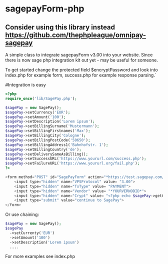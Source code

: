 sagepayForm-php
===============

## Consider using this library instead https://github.com/thephpleague/omnipay-sagepay


A simple class to integrate sagepayForm v3.00 into your website. Since there is now sage php integration kit out yet - may be useful for someone.

To get started change the protected field $encryptPassword and look into index.php for example form, success.php for example response parsing.`

#Integration is easy

```php
<?php
require_once('lib/SagePay.php');

$sagePay = new SagePay();
$sagePay->setCurrency('EUR');
$sagePay->setAmount('100');
$sagePay->setDescription('Lorem ipsum');
$sagePay->setBillingSurname('Mustermann');
$sagePay->setBillingFirstnames('Max');
$sagePay->setBillingCity('Cologne');
$sagePay->setBillingPostCode('50650');
$sagePay->setBillingAddress1('Bahnhofstr. 1');
$sagePay->setBillingCountry('de');
$sagePay->setDeliverySameAsBilling();
$sagePay->setSuccessURL('https://www.yoururl.com/success.php');
$sagePay->setFailureURL('https://www.yoururl.org/fail.php');
?>

<form method="POST" id="SagePayForm" action="*https://test.sagepay.com/gateway/service/vspform-register.vsp*">
	<input type="hidden" name="VPSProtocol" value= "3.00">
	<input type="hidden" name="TxType" value= "PAYMENT">
	<input type="hidden" name="Vendor" value= "*YOURVERNODID*">
	<input type="hidden" name="Crypt" value= "<?php echo $sagePay->getCrypt(); ?>">
	<input type="submit" value="continue to SagePay">
</form>
```

Or use chaining:
```php
$sagePay = new SagePay();
$sagePay
  ->setCurrenty('EUR')
  ->setAmount('100')
  ->setDescription('Lorem ipsum')
  ....
```  

For more examples see index.php
  
  
